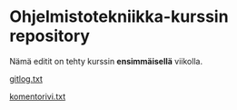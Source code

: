 # Ohjelmistotekniikka-kurssin repository

Nämä editit on tehty kurssin **ensimmäisellä** viikolla.

[gitlog.txt](https://github.com/hautamakih/ot-harjoitustyo/blob/main/laskarit/viikko1/gitlog.txt)

[komentorivi.txt](https://github.com/hautamakih/ot-harjoitustyo/blob/main/laskarit/viikko1/komentorivi.txt)

